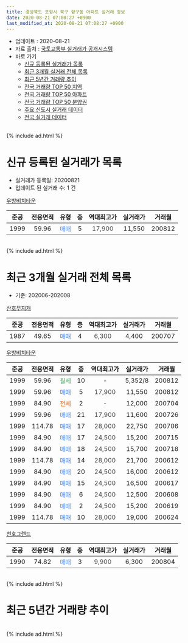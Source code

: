 ```yaml
---
title: 경상북도 포항시 북구 항구동 아파트 실거래 정보
date: 2020-08-21 07:08:27 +0900
last_modified_at: 2020-08-21 07:08:27 +0900
---
```


* 업데이트 : 2020-08-21
* 자료 출처 : [국토교통부 실거래가 공개시스템](http://rt.molit.go.kr)
* 바로 가기
    * [신규 등록된 실거래가 목록](#신규-등록된-실거래가-목록)
    * [최근 3개월 실거래 전체 목록](#최근-3개월-실거래-전체-목록)
    * [최근 5년간 거래량 추이](#최근-5년간-거래량-추이)
    * [전국 거래량 TOP 50 지역](https://inasie.github.io/apt-trade-info/최근-3개월-전국에서-가장-거래가-많이-발생한-지역)
    * [전국 거래량 TOP 50 아파트](https://inasie.github.io/apt-trade-info/최근-3개월-전국에서-가장-거래가-많이-발생한-아파트)
    * [전국 거래량 TOP 50 분양권](https://inasie.github.io/apt-trade-info/최근-3개월-전국에서-가장-거래가-많이-발생한-분양권)
    * [주요 신도시 실거래 데이터](https://inasie.github.io/apt-trade-info/주요-신도시)
    * [전국 실거래 데이터](https://inasie.github.io/apt-trade-info/전국)
<br>
{% include ad.html %}
<br>

# 신규 등록된 실거래가 목록
* 실거래가 등록일: 20200821
* 업데이트 된 실거래 수: 1 건


[우방비치타운](https://search.naver.com/search.naver?query=%EA%B2%BD%EC%83%81%EB%B6%81%EB%8F%84+%ED%8F%AC%ED%95%AD%EC%8B%9C+%EB%B6%81%EA%B5%AC+%ED%95%AD%EA%B5%AC%EB%8F%99+%EC%9A%B0%EB%B0%A9%EB%B9%84%EC%B9%98%ED%83%80%EC%9A%B4)

|준공|전용면적|유형|층|역대최고가|실거래가|거래월|
|:---:|:---:|:---:|:---:|:---:|:---:|:---:|
|1999|59.96|<span style="color:#4285f3">매매</span>|5|<span style="color:#444444">17,900</span>|11,550|200812|


<br>
{% include ad.html %}
<br>

# 최근 3개월 실거래 전체 목록
* 기준: 202006-202008


[산호무지개](https://search.naver.com/search.naver?query=%EA%B2%BD%EC%83%81%EB%B6%81%EB%8F%84+%ED%8F%AC%ED%95%AD%EC%8B%9C+%EB%B6%81%EA%B5%AC+%ED%95%AD%EA%B5%AC%EB%8F%99+%EC%82%B0%ED%98%B8%EB%AC%B4%EC%A7%80%EA%B0%9C)

|준공|전용면적|유형|층|역대최고가|실거래가|거래월|
|:---:|:---:|:---:|:---:|:---:|:---:|:---:|
|1987|49.65|<span style="color:#4285f3">매매</span>|4|<span style="color:#444444">6,300</span>|4,400|200707|

[우방비치타운](https://search.naver.com/search.naver?query=%EA%B2%BD%EC%83%81%EB%B6%81%EB%8F%84+%ED%8F%AC%ED%95%AD%EC%8B%9C+%EB%B6%81%EA%B5%AC+%ED%95%AD%EA%B5%AC%EB%8F%99+%EC%9A%B0%EB%B0%A9%EB%B9%84%EC%B9%98%ED%83%80%EC%9A%B4)

|준공|전용면적|유형|층|역대최고가|실거래가|거래월|
|:---:|:---:|:---:|:---:|:---:|:---:|:---:|
|1999|59.96|<span style="color:#34a853">월세</span>|10|<span style="color:#444444">-</span>|5,352/8|200812|
|1999|59.96|<span style="color:#4285f3">매매</span>|5|<span style="color:#444444">17,900</span>|11,550|200812|
|1999|84.90|<span style="color:#ff5a00">전세</span>|2|<span style="color:#444444">-</span>|12,000|200704|
|1999|59.96|<span style="color:#4285f3">매매</span>|21|<span style="color:#444444">17,900</span>|11,600|200726|
|1999|114.78|<span style="color:#4285f3">매매</span>|17|<span style="color:#444444">28,000</span>|22,750|200706|
|1999|84.90|<span style="color:#4285f3">매매</span>|17|<span style="color:#444444">24,500</span>|15,200|200715|
|1999|84.90|<span style="color:#4285f3">매매</span>|18|<span style="color:#444444">24,500</span>|15,700|200718|
|1999|114.78|<span style="color:#4285f3">매매</span>|14|<span style="color:#444444">28,000</span>|21,700|200612|
|1999|84.90|<span style="color:#4285f3">매매</span>|20|<span style="color:#444444">24,500</span>|16,000|200612|
|1999|84.90|<span style="color:#4285f3">매매</span>|15|<span style="color:#444444">24,500</span>|16,500|200617|
|1999|84.90|<span style="color:#4285f3">매매</span>|6|<span style="color:#444444">24,500</span>|12,500|200608|
|1999|84.90|<span style="color:#4285f3">매매</span>|2|<span style="color:#444444">24,500</span>|15,200|200619|
|1999|114.78|<span style="color:#4285f3">매매</span>|10|<span style="color:#444444">28,000</span>|19,000|200624|

[천호그랜드](https://search.naver.com/search.naver?query=%EA%B2%BD%EC%83%81%EB%B6%81%EB%8F%84+%ED%8F%AC%ED%95%AD%EC%8B%9C+%EB%B6%81%EA%B5%AC+%ED%95%AD%EA%B5%AC%EB%8F%99+%EC%B2%9C%ED%98%B8%EA%B7%B8%EB%9E%9C%EB%93%9C)

|준공|전용면적|유형|층|역대최고가|실거래가|거래월|
|:---:|:---:|:---:|:---:|:---:|:---:|:---:|
|1990|74.82|<span style="color:#4285f3">매매</span>|3|<span style="color:#444444">9,900</span>|6,300|200804|


<br>
{% include ad.html %}
<br>

# 최근 5년간 거래량 추이


<div style="width:100%;">
    <canvas id="deal_progress" height="200"></canvas>
</div>

<script>
new Chart(document.getElementById("deal_progress"), {
    type: 'line',
    data: {
        labels: ['201508','201509','201510','201511','201512','201601','201602','201603','201604','201605','201606','201607','201608','201609','201610','201611','201612','201701','201702','201703','201704','201705','201706','201707','201708','201709','201710','201711','201712','201801','201802','201803','201804','201805','201806','201807','201808','201809','201810','201811','201812','201901','201902','201903','201904','201905','201906','201907','201908','201909','201910','201911','201912','202001','202002','202003','202004','202005','202006','202007','202008'],
        datasets: [{
            label: '매매',
            pointRadius: 1,
            data: [2, 1, 2, 1, 1, 0, 1, 4, 3, 1, 5, 0, 0, 3, 2, 3, 3, 1, 1, 1, 1, 2, 0, 4, 5, 0, 1, 1, 1, 4, 0, 4, 3, 1, 1, 0, 1, 2, 0, 2, 1, 0, 4, 3, 0, 2, 3, 1, 2, 3, 7, 1, 3, 6, 3, 3, 2, 2, 6, 5, 2],
            borderColor: "rgba(255, 201, 14, 1)",
            backgroundColor: "rgba(255, 201, 14, 0.5)",
            fill: false,
            lineTension: 0
        },{
            label: '전월세',
            pointRadius: 1,
            data: [1, 3, 3, 2, 2, 1, 2, 2, 3, 3, 4, 2, 2, 1, 0, 1, 5, 0, 2, 0, 1, 2, 1, 1, 3, 1, 0, 3, 0, 2, 1, 2, 2, 0, 3, 4, 3, 1, 0, 2, 4, 5, 3, 1, 2, 4, 0, 1, 1, 1, 2, 4, 0, 4, 0, 1, 1, 3, 0, 1, 1],
            borderColor: "rgba(0, 141, 185, 1)",
            backgroundColor: "rgba(0, 141, 185, 0.5)",
            fill: false,
            lineTension: 0
        }
        ]
    },
    options: {
        responsive: true,
        title: {
            display: false
        },
        tooltips: {
            mode: 'index',
            intersect: false
        },
        hover: {
            mode: 'nearest',
            intersect: true
        },
        scales: {
            xAxes: [{
                display: true,
                scaleLabel: {
                    display: true,
                    labelString: '년/월'
                }
            }],
            yAxes: [{
                display: true,
                ticks: {
                    suggestedMin: 0,
                },
                scaleLabel: {
                    display: true,
                    labelString: '실거래 수'
                }
            }]
        }
    }
});

</script>


<br>
{% include ad.html %}
<br>

